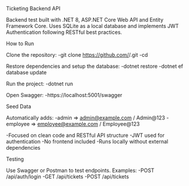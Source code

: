 Ticketing Backend API

Backend test built with .NET 8, ASP.NET Core Web API and Entity Framework Core.
Uses SQLite as a local database and implements JWT Authentication following RESTful best practices.

How to Run

Clone the repository:
-git clone https://github.com/<your-username>/<repo-name>.git
-cd <repo-name>

Restore dependencies and setup the database:
-dotnet restore
-dotnet ef database update

Run the project:
-dotnet run

Open Swagger:
-https://localhost:5001/swagger


Seed Data

Automatically adds:
-admin => admin@example.com / Admin@123
-employee => employee@example.com / Employee@123


-Focused on clean code and RESTful API structure
-JWT used for authentication
-No frontend included
-Runs locally without external dependencies


Testing

Use Swagger or Postman to test endpoints.
Examples:
-POST /api/auth/login
-GET /api/tickets
-POST /api/tickets
